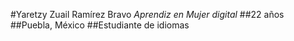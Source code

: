 #Yaretzy Zuail Ramírez Bravo
_Aprendiz en Mujer digital_
##22 años
##Puebla, México
##Estudiante de idiomas
